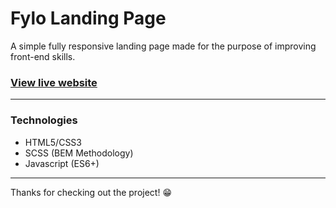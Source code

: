 # Fylo Landing Page

A simple fully responsive landing page made for the purpose of improving front-end skills.

### [View live website](https://flyo-landing-page-dark.vercel.app/)

---

### Technologies

- HTML5/CSS3
- SCSS (BEM Methodology)
- Javascript (ES6+)

---

Thanks for checking out the project! 😁
